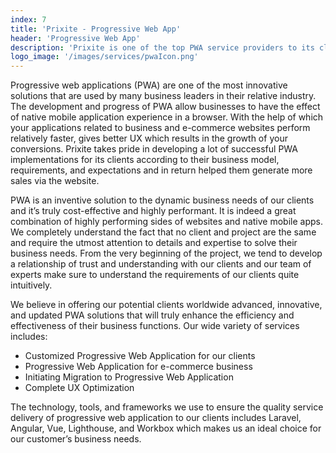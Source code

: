 ```yaml
---
index: 7
title: 'Prixite - Progressive Web App'
header: 'Progressive Web App'
description: 'Prixite is one of the top PWA service providers to its clients with progressive tools and approaches to their business needs.'
logo_image: '/images/services/pwaIcon.png'
---
```


Progressive web applications (PWA) are one of the most innovative solutions that are used by many business leaders in their relative industry. The development and progress of PWA allow businesses to have the effect of native mobile application experience in a browser. With the help of which your applications related to business and e-commerce websites perform relatively faster, gives better UX which results in the growth of your conversions. Prixite takes pride in developing a lot of successful PWA implementations for its clients according to their business model, requirements, and expectations and in return helped them generate more sales via the website.


PWA is an inventive solution to the dynamic business needs of our clients and it’s truly cost-effective and highly performant. It is indeed a great combination of highly performing sides of websites and native mobile apps. We completely understand the fact that no client and project are the same and require the utmost attention to details and expertise to solve their business needs. From the very beginning of the project, we tend to develop a relationship of trust and understanding with our clients and our team of experts make sure to understand the requirements of our clients quite intuitively.


We believe in offering our potential clients worldwide advanced, innovative, and updated PWA solutions that will truly enhance the efficiency and effectiveness of their business functions. Our wide variety of services includes:


- Customized Progressive Web Application for our clients
- Progressive Web Application for e-commerce business
- Initiating Migration to Progressive Web Application
- Complete UX Optimization


The technology, tools, and frameworks we use to ensure the quality service delivery of progressive web application to our clients includes Laravel, Angular, Vue, Lighthouse, and Workbox which makes us an ideal choice for our customer’s business needs.